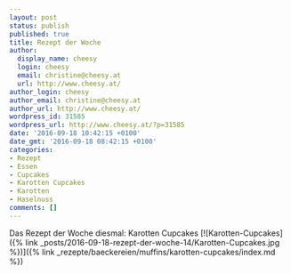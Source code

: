 ```yaml
---
layout: post
status: publish
published: true
title: Rezept der Woche
author:
  display_name: cheesy
  login: cheesy
  email: christine@cheesy.at
  url: http://www.cheesy.at/
author_login: cheesy
author_email: christine@cheesy.at
author_url: http://www.cheesy.at/
wordpress_id: 31585
wordpress_url: http://www.cheesy.at/?p=31585
date: '2016-09-18 10:42:15 +0100'
date_gmt: '2016-09-18 08:42:15 +0100'
categories:
- Rezept
- Essen
- Cupcakes
- Karotten Cupcakes
- Karotten
- Haselnuss
comments: []
---
```

Das Rezept der Woche diesmal: Karotten Cupcakes
[![Karotten-Cupcakes]({% link _posts/2016-09-18-rezept-der-woche-14/Karotten-Cupcakes.jpg %})]({% link _rezepte/baeckereien/muffins/karotten-cupcakes/index.md %})

